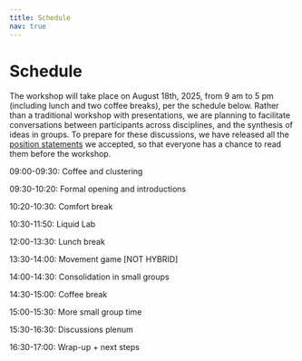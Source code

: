 ```yaml
---
title: Schedule
nav: true
---
```


# Schedule

The workshop will take place on August 18th, 2025, from 9 am to 5 pm (including lunch and two coffee breaks), per the schedule below.
Rather than a traditional workshop with presentations, we are planning to facilitate conversations between participants across disciplines, and the synthesis of ideas in groups.
To prepare for these discussions, we have released all the [position statements](/papers) we accepted, so that everyone has a chance to read them before the workshop.

09:00-09:30: Coffee and clustering

09:30-10:20: Formal opening and introductions

10:20-10:30: Comfort break

10:30-11:50: Liquid Lab

12:00-13:30: Lunch break

13:30-14:00: Movement game [NOT HYBRID]

14:00-14:30: Consolidation in small groups

14:30-15:00: Coffee break

15:00-15:30: More small group time

15:30-16:30: Discussions plenum

16:30-17:00: Wrap-up + next steps
